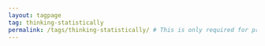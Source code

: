 ```yaml
---
layout: tagpage
tag: thinking-statistically
permalink: /tags/thinking-statistically/ # This is only required for pretty links.
---
```


